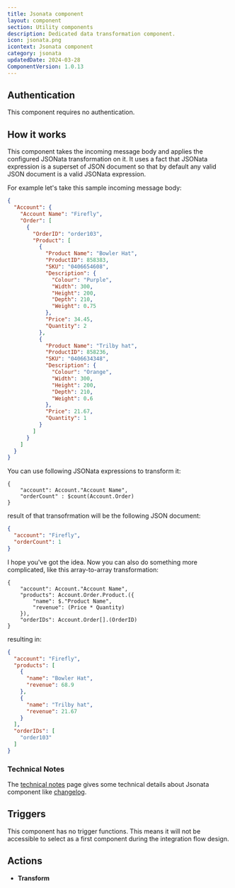 ```yaml
---
title: Jsonata component
layout: component
section: Utility components
description: Dedicated data transformation component.
icon: jsonata.png
icontext: Jsonata component
category: jsonata
updatedDate: 2024-03-28
ComponentVersion: 1.0.13
---
```


## Authentication

This component requires no authentication.

## How it works

This component takes the incoming message body and applies the configured JSONata transformation on it. It uses
a fact that JSONata expression is a superset of JSON document so that by default any valid JSON document is
a valid JSONata expression.

For example let's take this sample incoming message body:

```json
{
  "Account": {
    "Account Name": "Firefly",
    "Order": [
      {
        "OrderID": "order103",
        "Product": [
          {
            "Product Name": "Bowler Hat",
            "ProductID": 858383,
            "SKU": "0406654608",
            "Description": {
              "Colour": "Purple",
              "Width": 300,
              "Height": 200,
              "Depth": 210,
              "Weight": 0.75
            },
            "Price": 34.45,
            "Quantity": 2
          },
          {
            "Product Name": "Trilby hat",
            "ProductID": 858236,
            "SKU": "0406634348",
            "Description": {
              "Colour": "Orange",
              "Width": 300,
              "Height": 200,
              "Depth": 210,
              "Weight": 0.6
            },
            "Price": 21.67,
            "Quantity": 1
          }
        ]
      }
    ]
  }
}
```

You can use following JSONata expressions to transform it:

```jsonata
{
	"account": Account."Account Name",
	"orderCount" : $count(Account.Order)
}
```

result of that transofrmation will be the following JSON document:

```json
{
  "account": "Firefly",
  "orderCount": 1
}
```

I hope you've got the idea. Now you can also do something more complicated, like this array-to-array transformation:

```jsonata
{
    "account": Account."Account Name",
    "products": Account.Order.Product.({
    	"name": $."Product Name",
        "revenue": (Price * Quantity)
    }),
    "orderIDs": Account.Order[].(OrderID)
}
```

resulting in:

```json
{
  "account": "Firefly",
  "products": [
    {
      "name": "Bowler Hat",
      "revenue": 68.9
    },
    {
      "name": "Trilby hat",
      "revenue": 21.67
    }
  ],
  "orderIDs": [
    "order103"
  ]
}
```

### Technical Notes

The [technical notes](technical-notes) page gives some technical details about Jsonata component like [changelog](/components/jsonata/technical-notes#changelog).


## Triggers

This component has no trigger functions. This means it will not be accessible to
select as a first component during the integration flow design.

## Actions

  * **Transform**
